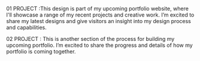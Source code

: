 01 PROJECT :This design is part of my upcoming portfolio website, where I'll showcase a range of my recent projects and creative work. I’m excited to share my latest designs and give visitors an insight into my design process and capabilities.  


02 PROJECT : This is another section of the process for building my upcoming portfolio. I’m excited to share the progress and details of how my portfolio is coming together.
